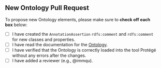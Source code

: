 ## New Ontology Pull Request

To propose new Ontology elements, please make sure to **check off each box** below:

- [ ] I have created the `AnnotationAssertion` `rdfs:comment` and `rdfs:comment` for new classes and properties.
- [ ] I have read the documentation for the [Ontology](ontology/README.md).
- [ ] I have verified that the Ontology is correctly loaded into the tool Protégé without any errors after the changes.
- [ ] I have added a reviewer (e.g., @immqu).
